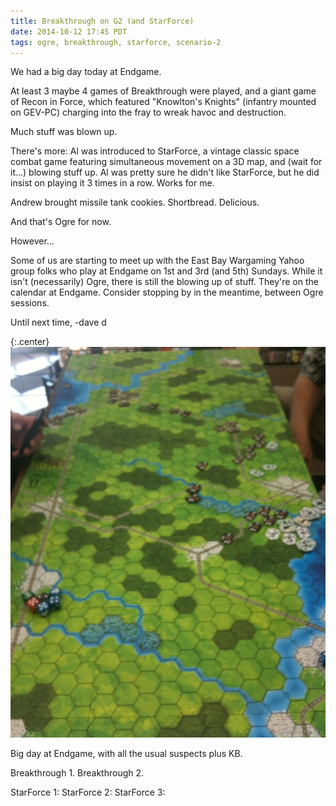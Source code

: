 ```yaml
---
title: Breakthrough on G2 (and StarForce)
date: 2014-10-12 17:45 PDT
tags: ogre, breakthrough, starforce, scenario-2
---
```


We had a big day today at Endgame.

At least 3 maybe 4 games of Breakthrough were played,
and a giant game of Recon in Force, which featured
"Knowlton's Knights" (infantry mounted on GEV-PC)
charging into the fray to wreak havoc and destruction.

Much stuff was blown up.

There's more: Al was introduced to StarForce, a vintage
classic space combat game featuring simultaneous
movement on a 3D map, and (wait for it...) blowing stuff up.
Al was pretty sure he didn't like StarForce, but he did
insist on playing it 3 times in a row. Works for me.

Andrew brought missile tank cookies. Shortbread.
Delicious.

And that's Ogre for now.

However...

Some of us are starting to meet up with the East
Bay Wargaming Yahoo group folks who play at
Endgame on 1st and 3rd (and 5th) Sundays. While
it isn't (necessarily) Ogre, there is still the blowing
up of stuff. They're on the calendar at Endgame.
Consider stopping by in the meantime, between
Ogre sessions.


Until next time,
-dave d

{:.center}
![Recon in Force](/images/ogre/recon_in_force.jpg)


Big day at Endgame, with all the usual suspects plus KB.

Breakthrough 1.
Breakthrough 2.

StarForce 1:
StarForce 2:
StarForce 3:
